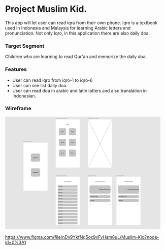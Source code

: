 # Project Muslim Kid.

This app will let user can read iqra from their own phone. Iqro is a textbook used in Indonesia and Malaysia for learning Arabic letters and pronunciation. Not only Iqro, in this application there are also daily doa. 

### Target Segment
Children who are learning to read Qur'an and memorize the daily doa.

### Features
- User can read iqro from iqro-1 to iqro-6
- User can see list daily doa.
- User can read doa in arabic and latin latters and also translation in Indonesian.

### Wireframe

<p align="center">
<img src="./muslim-kid-wireframe.png" alt="wireframe muslim kid">
</p>

https://www.figma.com/file/nDv9YkfNq5ox9vFyHsm8uL/Muslim-Kid?node-id=0%3A1